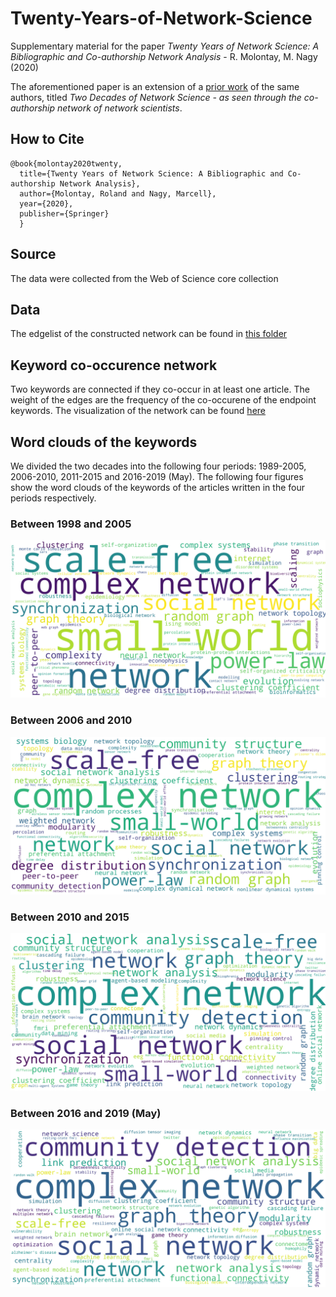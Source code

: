 # Twenty-Years-of-Network-Science
Supplementary material for the paper *Twenty Years of Network Science: A Bibliographic and Co-authorship Network Analysis* - R. Molontay, M. Nagy (2020)

The aforementioned paper is an extension of a [prior work](https://github.com/marcessz/Two-Decades-of-Network-Science) of the same authors, titled *Two Decades of Network Science - as seen through the co-authorship network of network scientists*.

## How to Cite
```
@book{molontay2020twenty,
  title={Twenty Years of Network Science: A Bibliographic and Co-authorship Network Analysis},
  author={Molontay, Roland and Nagy, Marcell},
  year={2020},
  publisher={Springer}
  }
```

## Source
The data were collected from the Web of Science core collection

## Data

The edgelist of the constructed network can be found in [this folder](./network-edge-list)


## Keyword co-occurence network
Two keywords are connected if they co-occur in at least one article. The weight of the edges are the frequency of the co-occurene of the endpoint keywords. The visualization of the network can be found [here](https://labs.graphistry.com/graph/graph.html?dataset=PyGraphistry%2FQ6Z1AND1TS&type=vgraph&viztoken=1fa4a572a30ddf10048dcef808c41d93ad15e677&usertag=04ce45d1-pygraphistry-0.9.64&info=true&workbook=4987c538fd6e219d)

## Word clouds of the keywords
We divided the two decades into the following four periods: 1989-2005, 2006-2010, 2011-2015 and 2016-2019 (May). 
The following four figures show the word clouds of the keywords of the articles written in the four periods respectively.
### Between 1998 and 2005
![wordcloud_05](./img/until05_wordcloud.png "Word cloud of the keywords betwen '98 and 2005")
### Between 2006 and 2010
![wordcloud_05](./img/between_06_10_wordcloud.png "Word cloud of the keywords betwen '98 and 2005")
### Between 2010 and 2015
![wordcloud_05](./img/between_11_15_wordcloud.png "Word cloud of the keywords betwen '98 and 2005")
### Between 2016 and 2019 (May)
![wordcloud_05](./img/since16_wordcloud.png "Word cloud of the keywords betwen '98 and 2005")
